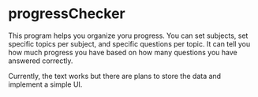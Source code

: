 # progressChecker
This program helps you organize yoru progress. You can set subjects, set specific topics per subject, and specific questions per topic. It can tell you how much progress you have based on how many questions you have answered correctly. 

Currently, the text works but there are plans to store the data and implement a simple UI. 